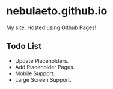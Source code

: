 # nebulaeto.github.io

My site, Hosted using Github Pages!

## Todo List

- Update Placeholders.
- Add Placeholder Pages.
- Mobile Support.
- Large Screen Support.
